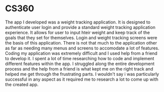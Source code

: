 # CS360

The app I developed was a weight tracking application. It is designed to authenticate user login and provide a standard weight tracking application experience. It allows for user to input hteir weight and keep track of the goals that they set for themselves.
Login and weight tracking screens were the basis of this application. There is not that much to the application other as far as needing many menus and screens to accomodate a lot of features.
Coding my application was extremely difficult and I used help from a friend to develop it. I spent a lot of time researching how to code and implement different features within the app.
I struggled along the entire development process and the help from a friend is what kept me on the right track and helped me get through the frustrating parts.
I wouldn't say i was particularly successful in any aspect as it required me to research a lot to come up with the created app.
